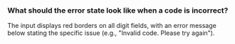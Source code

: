 ### What should the error state look like when a code is incorrect?
The input displays red borders on all digit fields, with an error message below stating the specific issue (e.g., "Invalid code. Please try again").